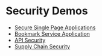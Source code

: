 # Security Demos


- [Secure Single Page Applications](https://github.com/andifalk/secure-spa)  
- [Bookmark Service Application](https://github.com/andifalk/bookmark-service)  
- [API Security](https://github.com/andifalk/api-security)  
- [Supply Chain Security](https://github.com/andifalk/supply-chain-security)